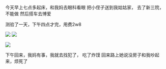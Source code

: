 今天早上七点多起床，和我妈去眼科看眼
把小侄子送到我姑姑家，
去了新三院，不能做
然后搭车去博爱

测验了一天，下午四点才完，用费2w8

![](http://upload-images.jianshu.io/upload_images/6904315-13ca615731178792.jpg?imageMogr2/auto-orient/strip%7CimageView2/2/w/1080/q/50)
![](http://upload-images.jianshu.io/upload_images/6904315-6ba1656081d8e774.jpg?imageMogr2/auto-orient/strip%7CimageView2/2/w/1080/q/50)

![](http://upload-images.jianshu.io/upload_images/6904315-c3cb79b44cd5aae8.jpg?imageMogr2/auto-orient/strip%7CimageView2/2/w/1080/q/50)


下午回来，我妈有事，我就去找犯了，
吃了炸馍
回来路上她说没房子和我吵起来，烦死了
